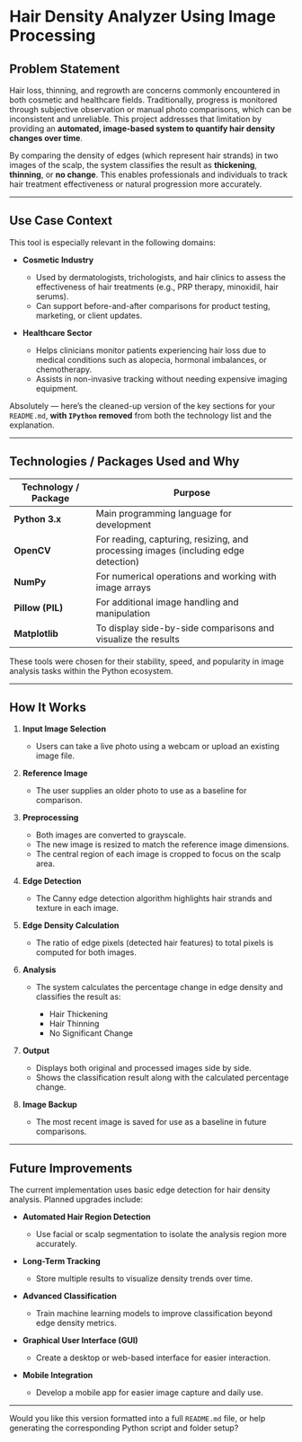 # Hair Density Analyzer Using Image Processing

## Problem Statement

Hair loss, thinning, and regrowth are concerns commonly encountered in both cosmetic and healthcare fields. Traditionally, progress is monitored through subjective observation or manual photo comparisons, which can be inconsistent and unreliable. This project addresses that limitation by providing an **automated, image-based system to quantify hair density changes over time**.

By comparing the density of edges (which represent hair strands) in two images of the scalp, the system classifies the result as **thickening**, **thinning**, or **no change**. This enables professionals and individuals to track hair treatment effectiveness or natural progression more accurately.

---

## Use Case Context

This tool is especially relevant in the following domains:

* **Cosmetic Industry**

  * Used by dermatologists, trichologists, and hair clinics to assess the effectiveness of hair treatments (e.g., PRP therapy, minoxidil, hair serums).
  * Can support before-and-after comparisons for product testing, marketing, or client updates.

* **Healthcare Sector**

  * Helps clinicians monitor patients experiencing hair loss due to medical conditions such as alopecia, hormonal imbalances, or chemotherapy.
  * Assists in non-invasive tracking without needing expensive imaging equipment.

Absolutely — here’s the cleaned-up version of the key sections for your `README.md`, **with `IPython` removed** from both the technology list and the explanation.

---

## Technologies / Packages Used and Why

| Technology / Package | Purpose                                                                            |
| -------------------- | ---------------------------------------------------------------------------------- |
| **Python 3.x**       | Main programming language for development                                          |
| **OpenCV**           | For reading, capturing, resizing, and processing images (including edge detection) |
| **NumPy**            | For numerical operations and working with image arrays                             |
| **Pillow (PIL)**     | For additional image handling and manipulation                                     |
| **Matplotlib**       | To display side-by-side comparisons and visualize the results                      |

These tools were chosen for their stability, speed, and popularity in image analysis tasks within the Python ecosystem.

---

## How It Works

1. **Input Image Selection**

   * Users can take a live photo using a webcam or upload an existing image file.

2. **Reference Image**

   * The user supplies an older photo to use as a baseline for comparison.

3. **Preprocessing**

   * Both images are converted to grayscale.
   * The new image is resized to match the reference image dimensions.
   * The central region of each image is cropped to focus on the scalp area.

4. **Edge Detection**

   * The Canny edge detection algorithm highlights hair strands and texture in each image.

5. **Edge Density Calculation**

   * The ratio of edge pixels (detected hair features) to total pixels is computed for both images.

6. **Analysis**

   * The system calculates the percentage change in edge density and classifies the result as:

     * Hair Thickening
     * Hair Thinning
     * No Significant Change

7. **Output**

   * Displays both original and processed images side by side.
   * Shows the classification result along with the calculated percentage change.

8. **Image Backup**

   * The most recent image is saved for use as a baseline in future comparisons.

---

## Future Improvements

The current implementation uses basic edge detection for hair density analysis. Planned upgrades include:

* **Automated Hair Region Detection**

  * Use facial or scalp segmentation to isolate the analysis region more accurately.

* **Long-Term Tracking**

  * Store multiple results to visualize density trends over time.

* **Advanced Classification**

  * Train machine learning models to improve classification beyond edge density metrics.

* **Graphical User Interface (GUI)**

  * Create a desktop or web-based interface for easier interaction.

* **Mobile Integration**

  * Develop a mobile app for easier image capture and daily use.

---

Would you like this version formatted into a full `README.md` file, or help generating the corresponding Python script and folder setup?
